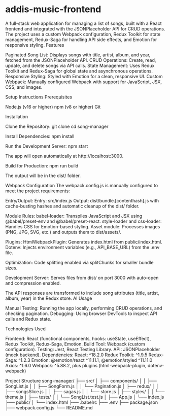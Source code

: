# addis-music-frontend
A full-stack web application for managing a list of songs, built with a React frontend and integrated with the JSONPlaceholder API for CRUD operations. The project uses a custom Webpack configuration, Redux Toolkit for state management, Redux-Saga for handling API side effects, and Emotion for responsive styling.
Features

Paginated Song List: Displays songs with title, artist, album, and year, fetched from the JSONPlaceholder API.
CRUD Operations: Create, read, update, and delete songs via API calls.
State Management: Uses Redux Toolkit and Redux-Saga for global state and asynchronous operations.
Responsive Styling: Styled with Emotion for a clean, responsive UI.
Custom Webpack: Manually configured Webpack with support for JavaScript, JSX, CSS, and images.

Setup Instructions
Prerequisites

Node.js (v16 or higher)
npm (v8 or higher)
Git

Installation

Clone the Repository:
git clone <repository-url>
cd song-manager


Install Dependencies:
npm install



Run the Development Server:
npm start

The app will open automatically at http://localhost:3000.

Build for Production:
npm run build

The output will be in the dist/ folder.




Webpack Configuration
The webpack.config.js is manually configured to meet the project requirements:

Entry/Output:
Entry: src/index.js
Output: dist/bundle.[contenthash].js with cache-busting hashes and automatic cleanup of the dist/ folder.


Module Rules:
babel-loader: Transpiles JavaScript and JSX using @babel/preset-env and @babel/preset-react.
style-loader and css-loader: Handles CSS for Emotion-based styling.
Asset module: Processes images (PNG, JPG, SVG, etc.) and outputs them to dist/assets/.


Plugins:
HtmlWebpackPlugin: Generates index.html from public/index.html.
Dotenv: Injects environment variables (e.g., API_BASE_URL) from the .env file.


Optimization:
Code splitting enabled via splitChunks for smaller bundle sizes.


Development Server:
Serves files from dist/ on port 3000 with auto-open and compression enabled.


The API responses are transformed to include song attributes (title, artist, album, year) in the Redux store.
AI Usage


Manual Testing: Running the app locally, performing CRUD operations, and checking pagination.
Debugging: Using browser DevTools to inspect API calls and Redux state.


Technologies Used

Frontend: React (functional components, hooks: useState, useEffect), Redux Toolkit, Redux-Saga, Emotion.
Build Tool: Webpack (custom configuration).
Testing: Jest, React Testing Library.
API: JSONPlaceholder (mock backend).
Dependencies:
React: ^18.2.0
Redux Toolkit: ^1.9.5
Redux-Saga: ^1.2.3
Emotion: @emotion/react ^11.11.1, @emotion/styled ^11.11.0
Axios: ^1.6.0
Webpack: ^5.88.2, plus plugins (html-webpack-plugin, dotenv-webpack)



Project Structure
song-manager/
├── src/
│   ├── components/
│   │   ├── SongList.js
│   │   ├── SongForm.js
│   │   └── Pagination.js
│   ├── redux/
│   │   ├── songsSlice.js
│   │   ├── sagas.js
│   │   └── store.js
│   ├── styles/
│   │   └── theme.js
│   ├── tests/
│   │   └── SongList.test.js
│   ├── App.js
│   └── index.js
├── public/
│   └── index.html
├── .babelrc
├── .env
├── package.json
├── webpack.config.js
└── README.md






